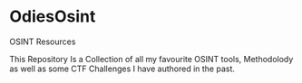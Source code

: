# OdiesOsint
OSINT Resources

This Repository Is a Collection of all my favourite OSINT tools, Methodolody as well as some CTF Challenges I have authored in the past.
